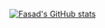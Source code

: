 [![Fasad's GitHub stats](https://github-readme-stats.vercel.app/api?username=FasadSalatov&theme=swift&card_width=1000px&show_icons=true&include_all_commits=true&show_owner=true)](https://github.com/anuraghazra/github-readme-stats)
